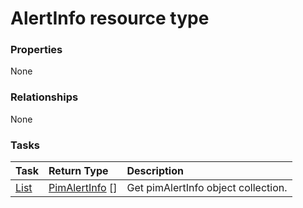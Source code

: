 # AlertInfo resource type



### Properties
None

### Relationships
None


### Tasks

| Task		   | Return Type	|Description|
|:---------------|:--------|:----------|
|[List](../api/pimalertinfo_list.md) | [PimAlertInfo](pimalertinfo.md) [] |Get pimAlertInfo object collection. |

<!-- uuid: 77d47d00-d498-48c8-9845-c4e81ace659a
2015-10-12 21:29:59 UTC -->
